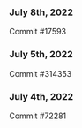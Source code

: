 ### July 8th, 2022

Commit #17593

### July 5th, 2022

Commit #314353


### July 4th, 2022

Commit #72281
